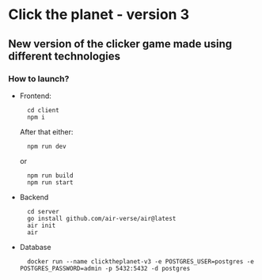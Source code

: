 # Click the planet - version 3
## New version of the clicker game made using different technologies

### How to launch?
  - Frontend:
    ```console
      cd client
      npm i
    ```
    After that either:
    ```console
      npm run dev
    ```
    or
    ```console
      npm run build
      npm run start
    ```
  - Backend
    ```console
      cd server
      go install github.com/air-verse/air@latest
      air init
      air
    ```
  - Database
    ```console
      docker run --name clicktheplanet-v3 -e POSTGRES_USER=postgres -e POSTGRES_PASSWORD=admin -p 5432:5432 -d postgres
    ```
